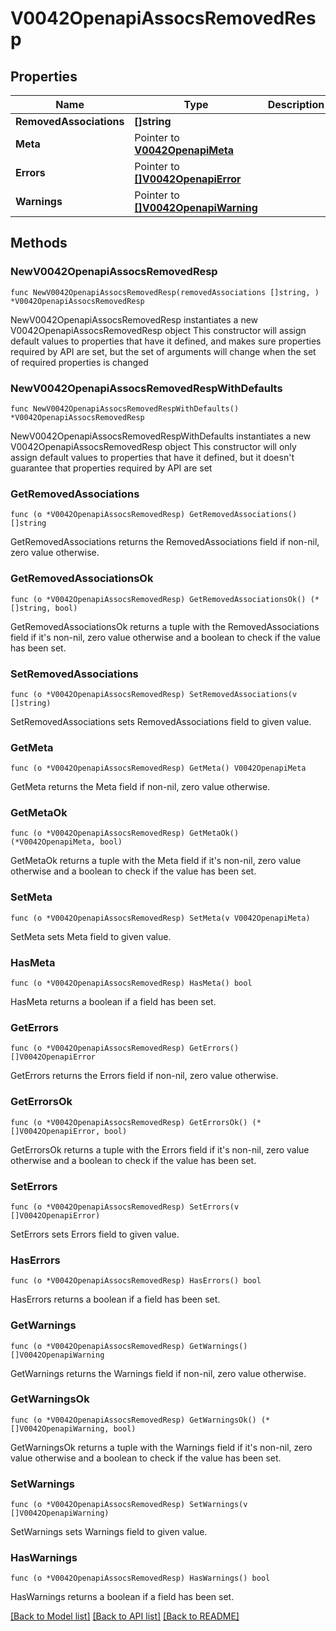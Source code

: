 # V0042OpenapiAssocsRemovedResp

## Properties

Name | Type | Description | Notes
------------ | ------------- | ------------- | -------------
**RemovedAssociations** | **[]string** |  | 
**Meta** | Pointer to [**V0042OpenapiMeta**](V0042OpenapiMeta.md) |  | [optional] 
**Errors** | Pointer to [**[]V0042OpenapiError**](V0042OpenapiError.md) |  | [optional] 
**Warnings** | Pointer to [**[]V0042OpenapiWarning**](V0042OpenapiWarning.md) |  | [optional] 

## Methods

### NewV0042OpenapiAssocsRemovedResp

`func NewV0042OpenapiAssocsRemovedResp(removedAssociations []string, ) *V0042OpenapiAssocsRemovedResp`

NewV0042OpenapiAssocsRemovedResp instantiates a new V0042OpenapiAssocsRemovedResp object
This constructor will assign default values to properties that have it defined,
and makes sure properties required by API are set, but the set of arguments
will change when the set of required properties is changed

### NewV0042OpenapiAssocsRemovedRespWithDefaults

`func NewV0042OpenapiAssocsRemovedRespWithDefaults() *V0042OpenapiAssocsRemovedResp`

NewV0042OpenapiAssocsRemovedRespWithDefaults instantiates a new V0042OpenapiAssocsRemovedResp object
This constructor will only assign default values to properties that have it defined,
but it doesn't guarantee that properties required by API are set

### GetRemovedAssociations

`func (o *V0042OpenapiAssocsRemovedResp) GetRemovedAssociations() []string`

GetRemovedAssociations returns the RemovedAssociations field if non-nil, zero value otherwise.

### GetRemovedAssociationsOk

`func (o *V0042OpenapiAssocsRemovedResp) GetRemovedAssociationsOk() (*[]string, bool)`

GetRemovedAssociationsOk returns a tuple with the RemovedAssociations field if it's non-nil, zero value otherwise
and a boolean to check if the value has been set.

### SetRemovedAssociations

`func (o *V0042OpenapiAssocsRemovedResp) SetRemovedAssociations(v []string)`

SetRemovedAssociations sets RemovedAssociations field to given value.


### GetMeta

`func (o *V0042OpenapiAssocsRemovedResp) GetMeta() V0042OpenapiMeta`

GetMeta returns the Meta field if non-nil, zero value otherwise.

### GetMetaOk

`func (o *V0042OpenapiAssocsRemovedResp) GetMetaOk() (*V0042OpenapiMeta, bool)`

GetMetaOk returns a tuple with the Meta field if it's non-nil, zero value otherwise
and a boolean to check if the value has been set.

### SetMeta

`func (o *V0042OpenapiAssocsRemovedResp) SetMeta(v V0042OpenapiMeta)`

SetMeta sets Meta field to given value.

### HasMeta

`func (o *V0042OpenapiAssocsRemovedResp) HasMeta() bool`

HasMeta returns a boolean if a field has been set.

### GetErrors

`func (o *V0042OpenapiAssocsRemovedResp) GetErrors() []V0042OpenapiError`

GetErrors returns the Errors field if non-nil, zero value otherwise.

### GetErrorsOk

`func (o *V0042OpenapiAssocsRemovedResp) GetErrorsOk() (*[]V0042OpenapiError, bool)`

GetErrorsOk returns a tuple with the Errors field if it's non-nil, zero value otherwise
and a boolean to check if the value has been set.

### SetErrors

`func (o *V0042OpenapiAssocsRemovedResp) SetErrors(v []V0042OpenapiError)`

SetErrors sets Errors field to given value.

### HasErrors

`func (o *V0042OpenapiAssocsRemovedResp) HasErrors() bool`

HasErrors returns a boolean if a field has been set.

### GetWarnings

`func (o *V0042OpenapiAssocsRemovedResp) GetWarnings() []V0042OpenapiWarning`

GetWarnings returns the Warnings field if non-nil, zero value otherwise.

### GetWarningsOk

`func (o *V0042OpenapiAssocsRemovedResp) GetWarningsOk() (*[]V0042OpenapiWarning, bool)`

GetWarningsOk returns a tuple with the Warnings field if it's non-nil, zero value otherwise
and a boolean to check if the value has been set.

### SetWarnings

`func (o *V0042OpenapiAssocsRemovedResp) SetWarnings(v []V0042OpenapiWarning)`

SetWarnings sets Warnings field to given value.

### HasWarnings

`func (o *V0042OpenapiAssocsRemovedResp) HasWarnings() bool`

HasWarnings returns a boolean if a field has been set.


[[Back to Model list]](../README.md#documentation-for-models) [[Back to API list]](../README.md#documentation-for-api-endpoints) [[Back to README]](../README.md)


